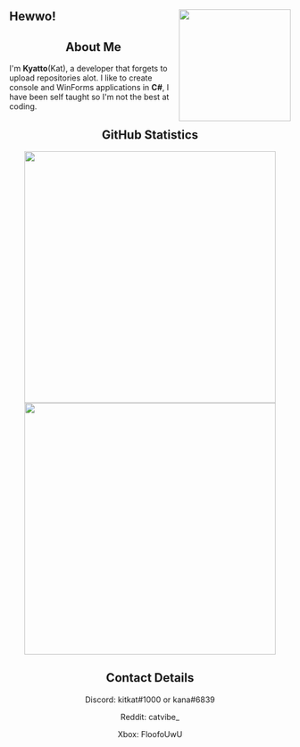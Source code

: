 ## Hewwo! <img align=right src="https://avatars.githubusercontent.com/u/71313658?v=4" width=200 />

<h2 align="center">About Me</h2>

I'm **Kyatto**(Kat), a developer that forgets to upload repositories alot. I like to create console and WinForms applications in **C#**, I have been self taught so I'm not the best at coding.


<h2 align="center">GitHub Statistics</h3>
<p align="center">
  <img src="https://github-readme-stats.vercel.app/api?username=kanayatto&show_icons=true&theme=nord" width=450/> <img src="https://github-readme-streak-stats.herokuapp.com/?user=kanayatto&theme=nord" width=450/>
</p>

<h2 align="center">Contact Details</h3>
<p align=center>
  Discord: kitkat#1000 or kana#6839
</p>
<p align=center>
  Reddit: catvibe_
</p>
<p align=center>
  Xbox: FloofoUwU
</p>

<!---
Fadeuwu/Fadeuwu is a ✨ special ✨ repository because its `README.md` (this file) appears on your GitHub profile.
You can click the Preview link to take a look at your changes.
--->
